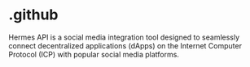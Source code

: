 # .github
Hermes API is a social media integration tool designed to seamlessly connect decentralized applications (dApps) on the Internet Computer Protocol (ICP) with popular social media platforms. 
